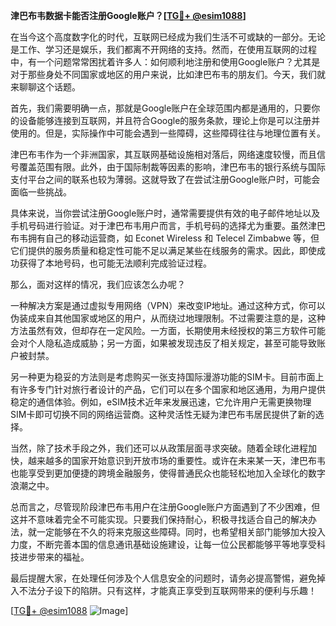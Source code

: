 **津巴布韦数据卡能否注册Google账户？[[TG💪+ @esim1088](https://t.me/s/esim1088)]**

在当今这个高度数字化的时代，互联网已经成为我们生活不可或缺的一部分。无论是工作、学习还是娱乐，我们都离不开网络的支持。然而，在使用互联网的过程中，有一个问题常常困扰着许多人：如何顺利地注册和使用Google账户？尤其是对于那些身处不同国家或地区的用户来说，比如津巴布韦的朋友们。今天，我们就来聊聊这个话题。

首先，我们需要明确一点，那就是Google账户在全球范围内都是通用的，只要你的设备能够连接到互联网，并且符合Google的服务条款，理论上你是可以注册并使用的。但是，实际操作中可能会遇到一些障碍，这些障碍往往与地理位置有关。

津巴布韦作为一个非洲国家，其互联网基础设施相对落后，网络速度较慢，而且信号覆盖范围有限。此外，由于国际制裁等因素的影响，津巴布韦的银行系统与国际支付平台之间的联系也较为薄弱。这就导致了在尝试注册Google账户时，可能会面临一些挑战。

具体来说，当你尝试注册Google账户时，通常需要提供有效的电子邮件地址以及手机号码进行验证。对于津巴布韦用户而言，手机号码的选择尤为重要。虽然津巴布韦拥有自己的移动运营商，如 Econet Wireless 和 Telecel Zimbabwe 等，但它们提供的服务质量和稳定性可能不足以满足某些在线服务的需求。因此，即使成功获得了本地号码，也可能无法顺利完成验证过程。

那么，面对这样的情况，我们应该怎么办呢？

一种解决方案是通过虚拟专用网络（VPN）来改变IP地址。通过这种方式，你可以伪装成来自其他国家或地区的用户，从而绕过地理限制。不过需要注意的是，这种方法虽然有效，但却存在一定风险。一方面，长期使用未经授权的第三方软件可能会对个人隐私造成威胁；另一方面，如果被发现违反了相关规定，甚至可能导致账户被封禁。

另一种更为稳妥的方法则是考虑购买一张支持国际漫游功能的SIM卡。目前市面上有许多专门针对旅行者设计的产品，它们可以在多个国家和地区通用，为用户提供稳定的通信体验。例如，eSIM技术近年来发展迅速，它允许用户无需更换物理SIM卡即可切换不同的网络运营商。这种灵活性无疑为津巴布韦居民提供了新的选择。

当然，除了技术手段之外，我们还可以从政策层面寻求突破。随着全球化进程加快，越来越多的国家开始意识到开放市场的重要性。或许在未来某一天，津巴布韦也能享受到更加便捷的跨境金融服务，使得普通民众也能轻松地加入全球化的数字浪潮之中。

总而言之，尽管现阶段津巴布韦用户在注册Google账户方面遇到了不少困难，但这并不意味着完全不可能实现。只要我们保持耐心，积极寻找适合自己的解决办法，就一定能够在不久的将来克服这些障碍。同时，也希望相关部门能够加大投入力度，不断完善本国的信息通讯基础设施建设，让每一位公民都能够平等地享受科技进步带来的福祉。

最后提醒大家，在处理任何涉及个人信息安全的问题时，请务必提高警惕，避免掉入不法分子设下的陷阱。只有这样，才能真正享受到互联网带来的便利与乐趣！

[[TG💪+ @esim1088](https://t.me/s/esim1088) ![Image](https://i.postimg.cc/4NQfJmqS/Snipaste-2025-05-13-00-14-12.png)]